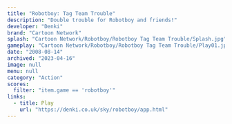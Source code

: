 ```yaml
---
title: "Robotboy: Tag Team Trouble"
description: "Double trouble for Robotboy and friends!"
developer: "Denki"
brand: "Cartoon Network"
splash: "Cartoon Network/Robotboy/Robotboy Tag Team Trouble/Splash.jpg"
gameplay: "Cartoon Network/Robotboy/Robotboy Tag Team Trouble/Play01.jpg"
date: "2008-08-14"
archived: "2023-04-16"
image: null
menu: null
category: "Action"
scores:
  filter: "item.game == 'robotboy'"
links:
  - title: Play
    url: "https://denki.co.uk/sky/robotboy/app.html"
---
```

